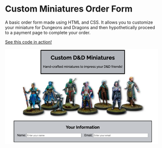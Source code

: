 # Custom Miniatures Order Form

A basic order form made using HTML and CSS. It allows you to customize your miniature for Dungeons and Dragons and then hypothetically proceed to a payment page to complete your order.

<a href="https://sierragreen379.github.io/Custom_Miniatures_Order_Form/" target="_blank" rel="noopener noreferrer">See this code in action!</a>
   
<!--[See this code in action!](https://sierragreen379.github.io/Custom_Miniatures_Order_Form/)-->

![Custom Miniatures Preview](https://raw.githubusercontent.com/sierragreen379/Custom_Miniatures_Order_Form/main/Custom_Miniatures_Image.png)
